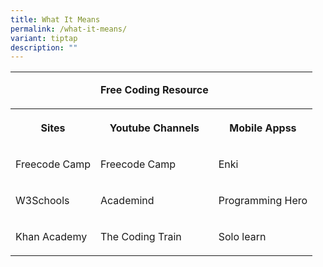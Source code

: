 ```yaml
---
title: What It Means
permalink: /what-it-means/
variant: tiptap
description: ""
---
```

<table style="minWidth: 75px">
<colgroup>
<col>
<col>
<col>
</colgroup>
<tbody>
<tr>
<td rowspan="1" colspan="1">
<p></p>
</td>
<td rowspan="1" colspan="1">
<p><strong>Free Coding Resource</strong>
</p>
</td>
<td rowspan="1" colspan="1">
<p></p>
</td>
</tr>
<tr>
<th rowspan="1" colspan="1">
<p>Sites</p>
</th>
<th rowspan="1" colspan="1">
<p>Youtube Channels</p>
</th>
<th rowspan="1" colspan="1">
<p>Mobile Appss</p>
</th>
</tr>
<tr>
<td rowspan="1" colspan="1">
<p>Freecode Camp</p>
</td>
<td rowspan="1" colspan="1">
<p>Freecode Camp</p>
</td>
<td rowspan="1" colspan="1">
<p>Enki</p>
</td>
</tr>
<tr>
<td rowspan="1" colspan="1">
<p>W3Schools</p>
</td>
<td rowspan="1" colspan="1">
<p>Academind</p>
</td>
<td rowspan="1" colspan="1">
<p>Programming Hero</p>
</td>
</tr>
<tr>
<td rowspan="1" colspan="1">
<p>Khan Academy</p>
</td>
<td rowspan="1" colspan="1">
<p>The Coding Train</p>
</td>
<td rowspan="1" colspan="1">
<p>Solo learn</p>
</td>
</tr>
</tbody>
</table>
<p></p>